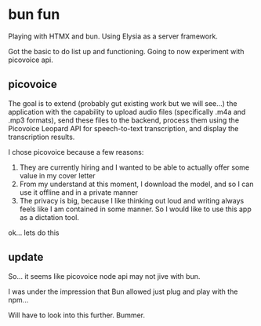 # bun fun

Playing with HTMX and bun. Using Elysia as a server framework.

Got the basic to do list up and functioning. Going to now experiment with picovoice api.

## picovoice

The goal is to extend (probably gut existing work but we will see...) the application with the capability to upload audio files (specifically .m4a and .mp3 formats), send these files to the backend, process them using the Picovoice Leopard API for speech-to-text transcription, and display the transcription results.

I chose picovoice because a few reasons:

1. They are currently hiring and I wanted to be able to actually offer some value in my cover letter
2. From my understand at this moment, I download the model, and so I can use it offline and in a private manner
3. The privacy is big, because I like thinking out loud and writing always feels like I am contained in some manner. So I would like to use this app as a dictation tool.

ok... lets do this

## update

So... it seems like picovoice node api may not jive with bun.

I was under the impression that Bun allowed just plug and play with the npm...

Will have to look into this further. Bummer.

